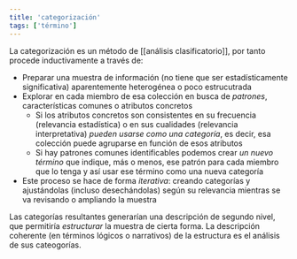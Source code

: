 ```yaml
---
title: 'categorización'
tags: ['término']
---
```


La categorización es un método de [[análisis clasificatorio]], por tanto procede inductivamente a través de:

- Preparar una muestra de información (no tiene que ser estadísticamente significativa) aparentemente heterogénea o poco estrucutrada
- Explorar en cada miembro de esa colección en busca de *patrones*, características comunes o atributos concretos
	- Si los atributos concretos son consistentes en su frecuencia (relevancia estadística) o en sus cualidades (relevancia interpretativa) *pueden usarse como una categoría*, es decir, esa colección puede agruparse en función de esos atributos
	- Si hay patrones comunes identificables podemos crear *un nuevo término* que indique, más o menos, ese patrón para cada miembro que lo tenga y así usar ese término como una nueva categoría
- Este proceso se hace de forma *iterativa*: creando categorías y ajustándolas (incluso desechándolas) según su relevancia mientras se va revisando o ampliando la muestra

Las categorías resultantes generarían una descripción de segundo nivel, que permitiría *estructurar* la muestra de cierta forma. La descripción coherente (en términos lógicos o narrativos) de la estructura es el análisis de sus cateogorías.